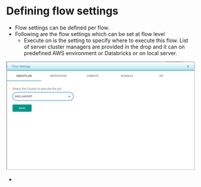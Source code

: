 # Defining flow settings

* Flow settings can be defined per flow.
* Following are the flow settings which can be set at flow level
  * Execute on is the setting to specify where to execute this flow. List of server cluster managers are provided in the drop and it can on predefined AWS environment or Databricks or on local server.

![](../.gitbook/assets/flwo_settings_execute_on.jpg)

* 
 
